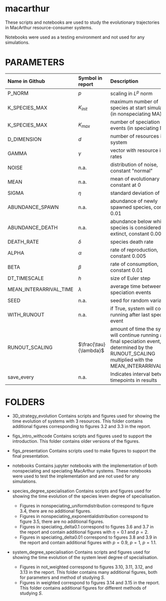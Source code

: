 # macarthur
These scripts and notebooks are used to study the evolutionary trajectories in MacArthur resource-consumer systems.

Notebooks were used as a testing environment and not used for any simulations.



# PARAMETERS

|Name in Github | Symbol in report | Description|
|:---|:---|:---|
|P_NORM   |$p$|       scaling in $L^p$ norm |
|K_SPECIES_MAX |$K_{init}$|  maximum number of species at start simulation (in nonspeciating MA)|
|K_SPECIES_MAX |$K_{max}$|  number of speciation events (in speciating MA)
|D_DIMENSION  |$d$|   number of resources in system |
|GAMMA    |$\gamma$|       vector with resource influx rates |
|NOISE    |n.a.|       distribution of noise, constant "normal" |
|MEAN       |n.a.|      mean of evolutionary noise, constant at 0 |
|SIGMA     |$\eta$|      standard deviation of noise |
|ABUNDANCE_SPAWN |n.a.| abundance of newly spawned species, constant 0.01 |
|ABUNDANCE_DEATH |n.a.| abundance below which species is considered extinct, constant 0.001| \
|DEATH_RATE  |$\delta$|    species death rate |
|ALPHA  |$\alpha$|         rate of reproduction, constant 0.005 |
|BETA     |$\beta$|       rate of consumption, constant 0.01 |
|DT_TIMESCALE  |$h$|  size of Euler step |
|MEAN_INTERARRIVAL_TIME  | $\lambda$ |  average time between speciation events |
|SEED       |n.a.|      seed for random variables |
|WITH_RUNOUT   |n.a.|   if True, system will continue running after last speciation event  |
|RUNOUT_SCALING  |$\frac{\tau}{\lambda}$| amount of time the system will continue running after final speciation event, determined by the RUNOUT_SCALING multiplied with the MEAN_INTERARRIVAL_TIME |
|save_every | n.a.| Indicates interval between timepoints in results



# FOLDERS
* 3D_strategy_evolution
Contains scripts and figures used for showing the time evolution of systems with 3 resources. This folder contains additional figures corresponding to figures 3.2 and 3.3 in the report.

* figs_intro_withcode
Contains scripts and figures used to support the introduction. This folder contains older versions of the figures.

* figs_presentation
Contains scripts used to make figures to support the final presentation.

* notebooks
Contains jupyter notebooks with the implementation of both nonspeciating and speciating MacArthur systems. These notebooks were used to test the implementation and are not used for any simulations.

* species_degree_specialisation
Contains scripts and figures used for showing the time evolution of the species leven degree of specialisation.  
  * Figures in nonspeciating_uniformdistribution correspond to figure 3.4, there are no additional figures.
  * Figures in nonspeciating_exponentialdistribution correspond to figure 3.5, there are no additional figures.
  * Figures in speciating_delta0.1 correspond to figures 3.6 and 3.7 in the report and contain additional figures with $\eta=0.1$ and $p = 2$.
  * Figures in speciating_delta0.01 correspond to figures 3.8 and 3.9 in the report and contain additional figures with $p=0.9$, $p=1$, $p=1.1$.

* system_degree_specialisation
Contains scripts and figures used for showing the time evolution of the system level degree of specialisation.
  * Figures in not_weighted correspond to figures 3.10, 3.11, 3.12, and 3.13 in the report. This folder contains many additional figures, both for parameters and method of studying $S$.
  * Figures in weighted correspond to figures 3.14 and 3.15 in the report. This folder contains additional figures for different methods of studying $S$.

<!-- # FILES

* Model objects: MA_nonspeciating_abundances.py, MA_speciating_abundances.py, MA_speciating_degree_specialisation.py, MA_speciating_degree_specialisation_weighted. Files contain the ecosystem class used to implement a MA model. Results either consist of abundances, system level degree of specialisation using eq. 2.17 (not weighted) or eq. 2.18 (weighted).
* Simulations:

$$S_m = \frac{\sum^k_j(s_m(\sigma_j)) }{k} $$ [eq. 2.17]

$$S_m = \frac{\sum^k_j(s_m(\sigma_j) \cdot n_j}{\sum^k_j n_j} $$ [eq. 2.18] -->
